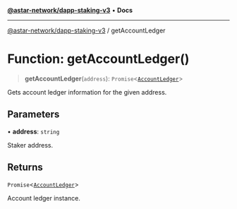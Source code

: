 [**@astar-network/dapp-staking-v3**](../README.md) • **Docs**

***

[@astar-network/dapp-staking-v3](../globals.md) / getAccountLedger

# Function: getAccountLedger()

> **getAccountLedger**(`address`): `Promise`\<[`AccountLedger`](../interfaces/AccountLedger.md)\>

Gets account ledger information for the given address.

## Parameters

• **address**: `string`

Staker address.

## Returns

`Promise`\<[`AccountLedger`](../interfaces/AccountLedger.md)\>

Account ledger instance.
